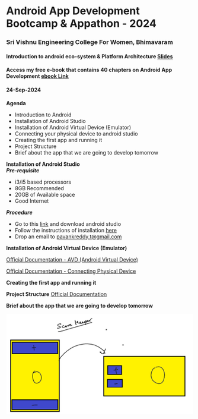# Android App Development Bootcamp & Appathon - 2024
### Sri Vishnu Engineering College For Women, Bhimavaram


#### Introduction to android eco-system & Platform Architecture [Slides](https://docs.google.com/presentation/d/1OYM4unFukbCV9q1NBmmm2ODbx1mU-Smjuo4Re6SNSTs/edit#slide=id.g116d7d9d49_3_13)

#### Access my free e-book that contains 40 chapters on Android App Development [ebook Link](https://android-app-development-documentation.readthedocs.io/en/latest/)

#### 24-Sep-2024
**Agenda**
- Introduction to Android
- Installation of Android Studio
- Installation of Android Virtual Device (Emulator)
- Connecting your physical device to android studio
- Creating the first app and running it
- Project Structure
- Brief about the app that we are going to develop tomorrow

**Installation of Android Studio**  
***Pre-requisite***
- i3/i5 based processors
- 8GB Recommended
- 20GB of Available space
- Good Internet

***Procedure***
- Go to this [link](https://developer.android.com/studio) and download android studio
- Follow the instructions of installation [here](https://developer.android.com/studio/install)
- Drop an email to [pavankreddy.t@gmail.com](pavankreddy.t@gmail.com)
  
**Installation of Android Virtual Device (Emulator)**

[Official Documentation - AVD (Android Virtual Device)](https://developer.android.com/studio/run/managing-avds)

[Official Documentation - Connecting Physical Device](https://developer.android.com/studio/run/device)

**Creating the first app and running it**  

**Project Structure**
[Official Documentation](https://developer.android.com/studio/projects)

**Brief about the app that we are going to develop tomorrow**

![Scorekeeper](/scorekeeper.png)